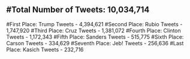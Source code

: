 #Total Number of Tweets: 10,034,714 
---
#First Place: Trump Tweets - 4,394,621
#Second Place: Rubio Tweets - 1,747,920
#Third Place: Cruz Tweets - 1,381,072
#Fourth Place: Clinton Tweets - 1,172,343
#Fifth Place: Sanders Tweets - 515,775
#Sixth Place: Carson Tweets - 334,629
#Seventh Place: Jeb! Tweets - 256,636
#Last Place: Kasich Tweets - 232,716
